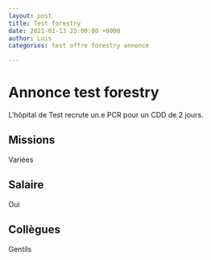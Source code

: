 ```yaml
---
layout: post
title: Test forestry
date: 2021-01-13 23:00:00 +0000
author: Luis
categories: test offre forestry annonce

---
```

# Annonce test forestry

L'hôpital de Test recrute un.e PCR pour un CDD de 2 jours.

## Missions

Variées

## Salaire

Oui

## Collègues

Gentils